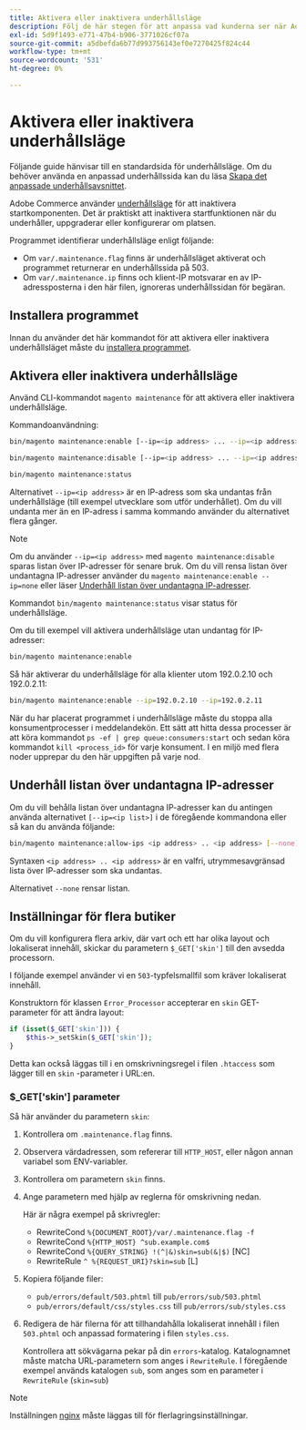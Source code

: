 ```yaml
---
title: Aktivera eller inaktivera underhållsläge
description: Följ de här stegen för att anpassa vad kunderna ser när Adobe Commerce-driftsättningen är nere för underhåll.
exl-id: 5d9f1493-e771-47b4-b906-3771026cf07a
source-git-commit: a5dbefda6b77d993756143ef0e7270425f824c44
workflow-type: tm+mt
source-wordcount: '531'
ht-degree: 0%

---
```


# Aktivera eller inaktivera underhållsläge

Följande guide hänvisar till en standardsida för underhållsläge. Om du behöver använda en anpassad underhållssida kan du läsa [Skapa det anpassade underhållsavsnittet](../../upgrade/troubleshooting/maintenance-mode-options.md).

Adobe Commerce använder [underhållsläge](../../configuration/bootstrap/application-modes.md#maintenance-mode) för att inaktivera startkomponenten. Det är praktiskt att inaktivera startfunktionen när du underhåller, uppgraderar eller konfigurerar om platsen.

Programmet identifierar underhållsläge enligt följande:

* Om `var/.maintenance.flag` finns är underhållsläget aktiverat och programmet returnerar en underhållssida på 503.
* Om `var/.maintenance.ip` finns och klient-IP motsvarar en av IP-adressposterna i den här filen, ignoreras underhållssidan för begäran.

## Installera programmet

Innan du använder det här kommandot för att aktivera eller inaktivera underhållsläget måste du [installera programmet](../advanced.md).

## Aktivera eller inaktivera underhållsläge

Använd CLI-kommandot `magento maintenance` för att aktivera eller inaktivera underhållsläge.

Kommandoanvändning:

```bash
bin/magento maintenance:enable [--ip=<ip address> ... --ip=<ip address>] | [ip=none]
```

```bash
bin/magento maintenance:disable [--ip=<ip address> ... --ip=<ip address>] | [ip=none]
```

```bash
bin/magento maintenance:status
```

Alternativet `--ip=<ip address>` är en IP-adress som ska undantas från underhållsläge (till exempel utvecklare som utför underhållet). Om du vill undanta mer än en IP-adress i samma kommando använder du alternativet flera gånger.

>[!NOTE]
>
>Om du använder `--ip=<ip address>` med `magento maintenance:disable` sparas listan över IP-adresser för senare bruk. Om du vill rensa listan över undantagna IP-adresser använder du `magento maintenance:enable --ip=none` eller läser [Underhåll listan över undantagna IP-adresser](#maintain-the-list-of-exempt-ip-addresses).

Kommandot `bin/magento maintenance:status` visar status för underhållsläge.

Om du till exempel vill aktivera underhållsläge utan undantag för IP-adresser:

```bash
bin/magento maintenance:enable
```

Så här aktiverar du underhållsläge för alla klienter utom 192.0.2.10 och 192.0.2.11:

```bash
bin/magento maintenance:enable --ip=192.0.2.10 --ip=192.0.2.11
```

När du har placerat programmet i underhållsläge måste du stoppa alla konsumentprocesser i meddelandekön.
Ett sätt att hitta dessa processer är att köra kommandot `ps -ef | grep queue:consumers:start` och sedan köra kommandot `kill <process_id>` för varje konsument. I en miljö med flera noder upprepar du den här uppgiften på varje nod.

## Underhåll listan över undantagna IP-adresser

Om du vill behålla listan över undantagna IP-adresser kan du antingen använda alternativet `[--ip=<ip list>]` i de föregående kommandona eller så kan du använda följande:

```bash
bin/magento maintenance:allow-ips <ip address> .. <ip address> [--none]
```

Syntaxen `<ip address> .. <ip address>` är en valfri, utrymmesavgränsad lista över IP-adresser som ska undantas.

Alternativet `--none` rensar listan.

## Inställningar för flera butiker

<!-- To set up multiple stores, each with a different layout and localized content, create a skin for each and put it into `pub/errors/{name}` where `{name}` is the store code. To distinguish between stores and websites with the same instance, use `pub/errors/{type}-{name}` where `{type}` is either `store` or `website` and matches the `MAGE_RUN_TYPE` in your server configuration. Another option is to pass the `$_GET['skin']` parameter to the intended processor. This method requires a specific configuration on your server. -->
<!-- Replace the line below with the commented text after https://github.com/magento/magento2/pull/35095 is merged. -->

Om du vill konfigurera flera arkiv, där vart och ett har olika layout och lokaliserat innehåll, skickar du parametern `$_GET['skin']` till den avsedda processorn.

I följande exempel använder vi en `503`-typfelsmallfil som kräver lokaliserat innehåll.

Konstruktorn för klassen `Error_Processor` accepterar en `skin` GET-parameter för att ändra layout:

```php
if (isset($_GET['skin'])) {
    $this->_setSkin($_GET['skin']);
}
```

Detta kan också läggas till i en omskrivningsregel i filen `.htaccess` som lägger till en `skin` -parameter i URL:en.

### $_GET[&#39;skin&#39;] parameter

Så här använder du parametern `skin`:

1. Kontrollera om `.maintenance.flag` finns.
1. Observera värdadressen, som refererar till `HTTP_HOST`, eller någon annan variabel som ENV-variabler.
1. Kontrollera om parametern `skin` finns.
1. Ange parametern med hjälp av reglerna för omskrivning nedan.

   Här är några exempel på skrivregler:

   * RewriteCond `%{DOCUMENT_ROOT}/var/.maintenance.flag -f`
   * RewriteCond `%{HTTP_HOST} ^sub.example.com$`
   * RewriteCond `%{QUERY_STRING} !(^|&)skin=sub(&|$)` [NC]
   * RewriteRule `^ %{REQUEST_URI}?skin=sub` [L]

1. Kopiera följande filer:

   * `pub/errors/default/503.phtml` till `pub/errors/sub/503.phtml`
   * `pub/errors/default/css/styles.css` till `pub/errors/sub/styles.css`

1. Redigera de här filerna för att tillhandahålla lokaliserat innehåll i filen `503.phtml` och anpassad formatering i filen `styles.css`.

   Kontrollera att sökvägarna pekar på din `errors`-katalog. Katalognamnet måste matcha URL-parametern som anges i `RewriteRule`. I föregående exempel används katalogen `sub`, som anges som en parameter i `RewriteRule` (`skin=sub`)

>[!NOTE]
>
>Inställningen [nginx](../../configuration/multi-sites/ms-nginx.md) måste läggas till för flerlagringsinställningar.

